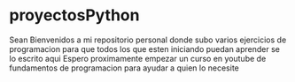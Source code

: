 # proyectosPython
Sean Bienvenidos a mi repositorio personal donde subo varios ejercicios de programacion para que todos los que esten iniciando puedan aprender se lo escrito aqui
Espero proximamente empezar un curso en youtube de fundamentos de programacion para ayudar a quien lo necesite
